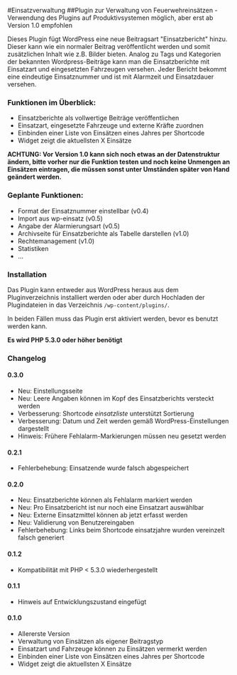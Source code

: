 #Einsatzverwaltung
##Plugin zur Verwaltung von Feuerwehreins&auml;tzen - Verwendung des Plugins auf Produktivsystemen m&ouml;glich, aber erst ab Version 1.0 empfohlen

Dieses Plugin f&uuml;gt WordPress eine neue Beitragsart "Einsatzbericht" hinzu. Dieser kann wie ein normaler Beitrag ver&ouml;ffentlicht werden und somit zus&auml;tzlichen Inhalt wie z.B. Bilder bieten. Analog zu Tags und Kategorien der bekannten Wordpress-Beitr&auml;ge kann man die Einsatzberichte mit Einsatzart und eingesetzten Fahrzeugen versehen. Jeder Bericht bekommt eine eindeutige Einsatznummer und ist mit Alarmzeit und Einsatzdauer versehen.

### Funktionen im &Uuml;berblick:

* Einsatzberichte als vollwertige Beitr&auml;ge ver&ouml;ffentlichen
* Einsatzart, eingesetzte Fahrzeuge und externe Kr&auml;fte zuordnen
* Einbinden einer Liste von Eins&auml;tzen eines Jahres per Shortcode
* Widget zeigt die aktuellsten X Eins&auml;tze

__ACHTUNG: Vor Version 1.0 kann sich noch etwas an der Datenstruktur &auml;ndern, bitte vorher nur die Funktion testen und noch keine Unmengen an Eins&auml;tzen eintragen, die m&uuml;ssen sonst unter Umst&auml;nden sp&auml;ter von Hand ge&auml;ndert werden.__

### Geplante Funktionen:

* Format der Einsatznummer einstellbar (v0.4)
* Import aus wp-einsatz (v0.5)
* Angabe der Alarmierungsart (v0.5)
* Archivseite für Einsatzberichte als Tabelle darstellen (v1.0)
* Rechtemanagement (v1.0)
* Statistiken
* ...

### Installation

Das Plugin kann entweder aus WordPress heraus aus dem Pluginverzeichnis installiert werden oder aber durch Hochladen der Plugindateien in das Verzeichnis `/wp-content/plugins/`.

In beiden F&auml;llen muss das Plugin erst aktiviert werden, bevor es benutzt werden kann.

__Es wird PHP 5.3.0 oder h&ouml;her ben&ouml;tigt__

### Changelog

#### 0.3.0
* Neu: Einstellungsseite
* Neu: Leere Angaben können im Kopf des Einsatzberichts versteckt werden
* Verbesserung: Shortcode _einsatzliste_ unterstützt Sortierung
* Verbesserung: Datum und Zeit werden gem&auml;&szlig; WordPress-Einstellungen dargestellt
* Hinweis: Fr&uuml;here Fehlalarm-Markierungen m&uuml;ssen neu gesetzt werden

#### 0.2.1
* Fehlerbehebung: Einsatzende wurde falsch abgespeichert

#### 0.2.0
* Neu: Einsatzberichte k&ouml;nnen als Fehlalarm markiert werden
* Neu: Pro Einsatzbericht ist nur noch eine Einsatzart ausw&auml;hlbar
* Neu: Externe Einsatzmittel k&ouml;nnen ab jetzt erfasst werden
* Neu: Validierung von Benutzereingaben
* Fehlerbehebung: Links beim Shortcode einsatzjahre wurden vereinzelt falsch generiert

#### 0.1.2
* Kompatibilit&auml;t mit PHP < 5.3.0 wiederhergestellt

#### 0.1.1
* Hinweis auf Entwicklungszustand eingef&uuml;gt

#### 0.1.0
* Allererste Version
* Verwaltung von Eins&auml;tzen als eigener Beitragstyp
* Einsatzart und Fahrzeuge k&ouml;nnen zu Eins&auml;tzen vermerkt werden
* Einbinden einer Liste von Eins&auml;tzen eines Jahres per Shortcode
* Widget zeigt die aktuellsten X Eins&auml;tze
